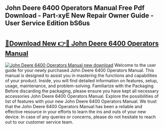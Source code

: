 ## John Deere 6400 Operators Manual Free Pdf Download - Part-xyE New Repair Owner Guide - User Service Edition bS6us

# <h2><a href="http://bc41012.oget.top/?id=John+Deere+6400+Operators+Manual">🔗Download New 👉🔴 John Deere 6400 Operators Manual</a></h2>

[![John Deere 6400 Operators Manual new download](https://i.imgur.com/5g1atiW.png)](http://bc41012.oget.top/?id=John+Deere+6400+Operators+Manual)
Welcome to the user guide for your newly purchased John Deere 6400 Operators Manual. This manual is designed to assist you in mastering the functions and capabilities of your product. Inside, you will find detailed information on features, setup, usage, maintenance, and problem-solving. Familiarize with the Packaging Before discarding the packaging, please ensure you have kept all necessary accessories John Deere 6400 Operators Manual. Explore the possibilities of list of features with your new John Deere 6400 Operators Manual. We trust that the John Deere 6400 Operators Manual has been a reliable and effective resource in your efforts to learn the ins and outs of your new device. In case of any queries or concerns, please do not hesitate to reach out to our customer service team.
